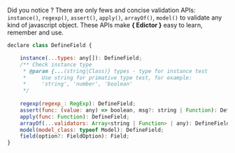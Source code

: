 Did you notice ? There are only fews and concise validation APIs:
`instance()`, `regexp()`, `assert()`, `apply()`, `arrayOf()`, `model()`
to validate any kind of javascript object. These APIs make
**{ Edictor }** easy to learn, remember and use.

```js
declare class DefineField {

    instance(...types: any[]): DefineField;
    /** Check instance type
     * @param {...(string|Class)} types - type for instance test
     *     Use string for primative type test, for example:
     *     'string', 'number', 'boolean'
     */
    
    regexp(regexp_: RegExp): DefineField;
    assert(func: (value: any) => boolean, msg?: string | Function): DefineField;
    apply(func: Function): DefineField;
    arrayOf(...validators: Array<string | Function> | any): DefineField;
    model(model_class: typeof Model): DefineField;
    field(option?: FieldOption): Field;
}
```